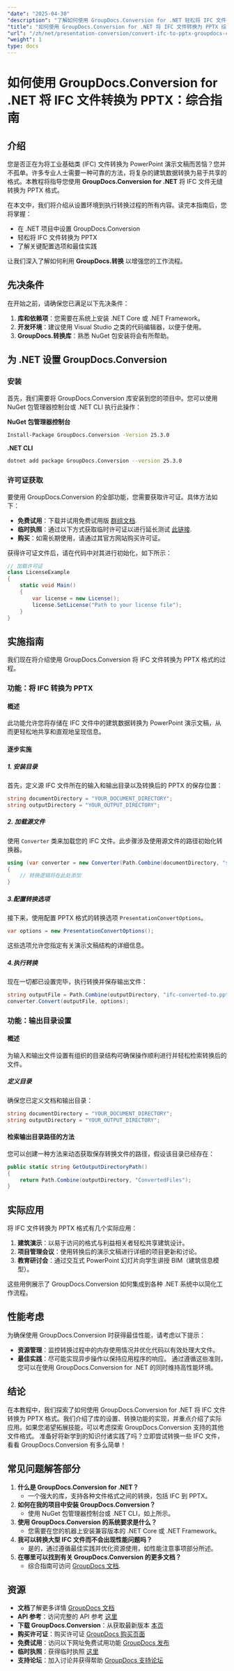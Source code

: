 ```yaml
---
"date": "2025-04-30"
"description": "了解如何使用 GroupDocs.Conversion for .NET 轻松将 IFC 文件转换为 PPTX。本指南涵盖设置、实施和优化技巧。"
"title": "如何使用 GroupDocs.Conversion for .NET 将 IFC 文件转换为 PPTX 综合指南"
"url": "/zh/net/presentation-conversion/convert-ifc-to-pptx-groupdocs-conversion-net/"
"weight": 1
type: docs
---
```

# 如何使用 GroupDocs.Conversion for .NET 将 IFC 文件转换为 PPTX：综合指南

## 介绍
您是否正在为将工业基础类 (IFC) 文件转换为 PowerPoint 演示文稿而苦恼？您并不孤单。许多专业人士需要一种可靠的方法，将复杂的建筑数据转换为易于共享的格式。本教程将指导您使用 **GroupDocs.Conversion for .NET** 将 IFC 文件无缝转换为 PPTX 格式。

在本文中，我们将介绍从设置环境到执行转换过程的所有内容。读完本指南后，您将掌握：
- 在 .NET 项目中设置 GroupDocs.Conversion
- 轻松将 IFC 文件转换为 PPTX
- 了解关键配置选项和最佳实践

让我们深入了解如何利用 **GroupDocs.转换** 以增强您的工作流程。

## 先决条件
在开始之前，请确保您已满足以下先决条件：
1. **库和依赖项**：您需要在系统上安装 .NET Core 或 .NET Framework。
2. **开发环境**：建议使用 Visual Studio 之类的代码编辑器，以便于使用。
3. **GroupDocs.转换库**：熟悉 NuGet 包安装将会有所帮助。

## 为 .NET 设置 GroupDocs.Conversion
### 安装
首先，我们需要将 GroupDocs.Conversion 库安装到您的项目中。您可以使用 NuGet 包管理器控制台或 .NET CLI 执行此操作：

**NuGet 包管理器控制台**
```bash
Install-Package GroupDocs.Conversion -Version 25.3.0
```

**.NET CLI**
```bash
dotnet add package GroupDocs.Conversion --version 25.3.0
```

### 许可证获取
要使用 GroupDocs.Conversion 的全部功能，您需要获取许可证。具体方法如下：
- **免费试用**：下载并试用免费试用版 [群组文档](https://releases。groupdocs.com/conversion/net/).
- **临时执照**：通过以下方式获取临时许可证以进行延长测试 [此链接](https://purchase。groupdocs.com/temporary-license/).
- **购买**：如需长期使用，请通过其官方网站购买许可证。

获得许可证文件后，请在代码中对其进行初始化，如下所示：
```csharp
// 加载许可证
class LicenseExample
{
    static void Main()
    {
        var license = new License();
        license.SetLicense("Path to your license file");
    }
}
```

## 实施指南
我们现在将介绍使用 GroupDocs.Conversion 将 IFC 文件转换为 PPTX 格式的过程。

### 功能：将 IFC 转换为 PPTX
#### 概述
此功能允许您将存储在 IFC 文件中的建筑数据转换为 PowerPoint 演示文稿，从而更轻松地共享和直观地呈现信息。

#### 逐步实施
##### 1. 安装目录
首先，定义源 IFC 文件所在的输入和输出目录以及转换后的 PPTX 的保存位置：
```csharp
string documentDirectory = "YOUR_DOCUMENT_DIRECTORY";
string outputDirectory = "YOUR_OUTPUT_DIRECTORY";
```
##### 2. 加载源文件
使用 `Converter` 类来加载您的 IFC 文件。此步骤涉及使用源文件的路径初始化转换器。
```csharp
using (var converter = new Converter(Path.Combine(documentDirectory, "sample.ifc")))
{
    // 转换逻辑将在此处添加
}
```
##### 3.配置转换选项
接下来，使用配置 PPTX 格式的转换选项 `PresentationConvertOptions`。
```csharp
var options = new PresentationConvertOptions();
```
这些选项允许您指定有关演示文稿结构的详细信息。
##### 4.执行转换
现在一切都已设置完毕，执行转换并保存输出文件：
```csharp
string outputFile = Path.Combine(outputDirectory, "ifc-converted-to.pptx");
converter.Convert(outputFile, options);
```
### 功能：输出目录设置
#### 概述
为输入和输出文件设置有组织的目录结构可确保操作顺利进行并轻松检索转换后的文件。
##### 定义目录
确保您已定义文档和输出目录：
```csharp
string documentDirectory = "YOUR_DOCUMENT_DIRECTORY";
string outputDirectory = "YOUR_OUTPUT_DIRECTORY";
```
#### 检索输出目录路径的方法
您可以创建一种方法来动态获取保存转换文件的路径，假设该目录已经存在：
```csharp
public static string GetOutputDirectoryPath()
{
    return Path.Combine(outputDirectory, "ConvertedFiles");
}
```
## 实际应用
将 IFC 文件转换为 PPTX 格式有几个实际应用：
1. **建筑演示**：以易于访问的格式与利益相关者轻松共享建筑设计。
2. **项目管理会议**：使用转换后的演示文稿进行详细的项目更新和讨论。
3. **教育研讨会**：通过交互式 PowerPoint 幻灯片向学生讲授 BIM（建筑信息模型）。

这些用例展示了 GroupDocs.Conversion 如何集成到各种 .NET 系统中以简化工作流程。
## 性能考虑
为确保使用 GroupDocs.Conversion 时获得最佳性能，请考虑以下提示：
- **资源管理**：监控转换过程中的内存使用情况并优化代码以有效处理大文件。
- **最佳实践**：尽可能实现异步操作以保持应用程序的响应。
通过遵循这些准则，您可以在使用 GroupDocs.Conversion for .NET 的同时维持高性能环境。
## 结论
在本教程中，我们探索了如何使用 GroupDocs.Conversion for .NET 将 IFC 文件转换为 PPTX 格式。我们介绍了库的设置、转换功能的实现，并重点介绍了实际应用。如果您渴望拓展技能，可以考虑探索 GroupDocs.Conversion 支持的其他文件格式。
准备好将新学到的知识付诸实践了吗？立即尝试转换一些 IFC 文件，看看 GroupDocs.Conversion 有多么简单！
## 常见问题解答部分
1. **什么是 GroupDocs.Conversion for .NET？**
   - 一个强大的库，支持各种文件格式之间的转换，包括 IFC 到 PPTX。
2. **如何在我的项目中安装 GroupDocs.Conversion？**
   - 使用 NuGet 包管理器控制台或 .NET CLI，如上所示。
3. **使用 GroupDocs.Conversion 的系统要求是什么？**
   - 您需要在您的机器上安装兼容版本的 .NET Core 或 .NET Framework。
4. **我可以转换大型 IFC 文件而不会出现性能问题吗？**
   - 是的，通过遵循最佳实践并优化资源使用，如性能注意事项部分所述。
5. **在哪里可以找到有关 GroupDocs.Conversion 的更多文档？**
   - 综合指南可访问 [GroupDocs 文档](https://docs。groupdocs.com/conversion/net/).
## 资源
- **文档**了解更多详情 [GroupDocs 文档](https://docs.groupdocs.com/conversion/net/)
- **API 参考**：访问完整的 API 参考 [这里](https://reference.groupdocs.com/conversion/net/)
- **下载 GroupDocs.Conversion**：从获取最新版本 [本页](https://releases.groupdocs.com/conversion/net/)
- **购买许可证**：购买许可证 [GroupDocs 购买页面](https://purchase.groupdocs.com/buy)
- **免费试用**：访问以下网址免费试用功能 [GroupDocs 发布](https://releases.groupdocs.com/conversion/net/)
- **临时执照**：获得临时执照 [这里](https://purchase.groupdocs.com/temporary-license/)
- **支持论坛**：加入讨论并获得帮助 [GroupDocs 支持论坛](https://forum.groupdocs.com/c/conversion/10)
